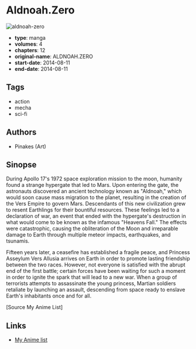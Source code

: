# Aldnoah.Zero

![aldnoah-zero](https://cdn.myanimelist.net/images/manga/2/171877.jpg)

-   **type**: manga
-   **volumes**: 4
-   **chapters**: 12
-   **original-name**: ALDNOAH.ZERO
-   **start-date**: 2014-08-11
-   **end-date**: 2014-08-11

## Tags

-   action
-   mecha
-   sci-fi

## Authors

-   Pinakes (Art)

## Sinopse

During Apollo 17's 1972 space exploration mission to the moon, humanity found a strange hypergate that led to Mars. Upon entering the gate, the astronauts discovered an ancient technology known as "Aldnoah," which would soon cause mass migration to the planet, resulting in the creation of the Vers Empire to govern Mars. Descendants of this new civilization grew to resent Earthlings for their bountiful resources. These feelings led to a declaration of war, an event that ended with the hypergate's destruction in what would come to be known as the infamous "Heavens Fall." The effects were catastrophic, causing the obliteration of the Moon and irreparable damage to Earth through multiple meteor impacts, earthquakes, and tsunamis.

Fifteen years later, a ceasefire has established a fragile peace, and Princess Asseylum Vers Allusia arrives on Earth in order to promote lasting friendship between the two races. However, not everyone is satisfied with the abrupt end of the first battle; certain forces have been waiting for such a moment in order to ignite the spark that will lead to a new war. When a group of terrorists attempts to assassinate the young princess, Martian soldiers retaliate by launching an assault, descending from space ready to enslave Earth's inhabitants once and for all.

[Source My Anime List]

## Links

-   [My Anime list](https://myanimelist.net/manga/77213/AldnoahZero)
